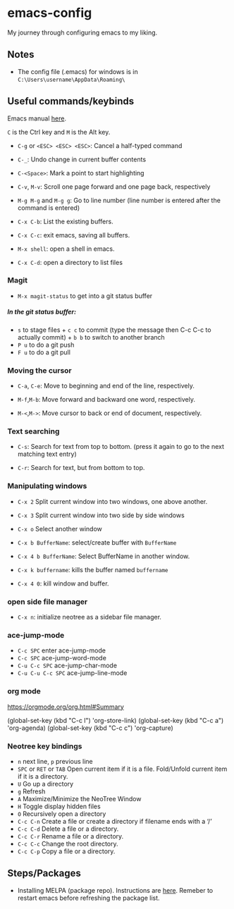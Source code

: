 # emacs-config
My journey through configuring emacs to my liking.

## Notes
+ The config file (.emacs)  for windows is in `C:\Users\username\AppData\Roaming\`

## Useful commands/keybinds
Emacs manual [here](https://www.gnu.org/software/emacs/manual).

`C` is the Ctrl key and `M` is the  Alt key.

+ `C-g` or `<ESC> <ESC> <ESC>`: Cancel a half-typed command

+ `C-_`: Undo change in current buffer contents

+ `C-<Space>`: Mark a point to start highlighting

+ `C-v`, `M-v`: Scroll one page forward and one page back, respectively

+ `M-g M-g` and `M-g g`: Go to line number (line number is entered after the command is entered)

+ `C-x C-b`: List the existing buffers.

+ `C-x C-c`: exit emacs, saving all buffers.

+ `M-x shell`: open a shell in emacs.

+ `C-x C-d`: open a directory to list files


### Magit

+ `M-x magit-status` to get into a git status buffer
    
 ##### In the git status buffer:
   +  `s` to stage files
    + `c c` to commit (type the message then C-c C-c to actually commit)
    + `b b` to switch to another branch
   + `P u` to do a git push
   + `F u` to do a git pull

### Moving the cursor
+ `C-a`, `C-e`: Move to beginning and end of the line, respectively.

+ `M-f`,`M-b`: Move forward and backward one word, respectively.

+ `M-<`,`M->`: Move cursor to back or end of document, respectively.

### Text searching
+ `C-s`: Search for text from top to bottom. (press it again to go to the next matching text entry)

+ `C-r`: Search for text, but from bottom to top.

### Manipulating windows

+ `C-x 2` Split current window into two windows, one above another.

+ `C-x 3` Split current window into two side by side windows

+ `C-x o` Select another window

+ `C-x b BufferName`: select/create buffer with `BufferName`

+ `C-x 4 b BufferName`: Select BufferName in another window.

+ `C-x k buffername`: kills the buffer named `buffername`

+ `C-x 4 0`: kill window and buffer.

### open side file manager
+ `C-x n`: initialize neotree as a sidebar file manager.

### ace-jump-mode
+ `C-c SPC` enter ace-jump-mode
+ `C-c SPC` ace-jump-word-mode
+ `C-u C-c SPC` ace-jump-char-mode
+ `C-u C-u C-c SPC` ace-jump-line-mode

### org mode
https://orgmode.org/org.html#Summary

(global-set-key (kbd "C-c l") 'org-store-link)
(global-set-key (kbd "C-c a") 'org-agenda)
(global-set-key (kbd "C-c c") 'org-capture)

### Neotree key bindings

+ `n` next line, `p` previous line
+ `SPC` or `RET` or `TAB` Open current item if it is a file. Fold/Unfold current item if it is a directory.
+ `U` Go up a directory
+ `g` Refresh
+ `A` Maximize/Minimize the NeoTree Window
+ `H` Toggle display hidden files
+ `O` Recursively open a directory
+ `C-c C-n` Create a file or create a directory if filename ends with a ‘/’
+ `C-c C-d` Delete a file or a directory.
+ `C-c C-r` Rename a file or a directory.
+ `C-c C-c` Change the root directory.
+ `C-c C-p` Copy a file or a directory.

## Steps/Packages
+ Installing MELPA (package repo). Instructions are [here](http://ergoemacs.org/emacs/emacs_package_system.html). Remeber to restart emacs before refreshing the package list.



